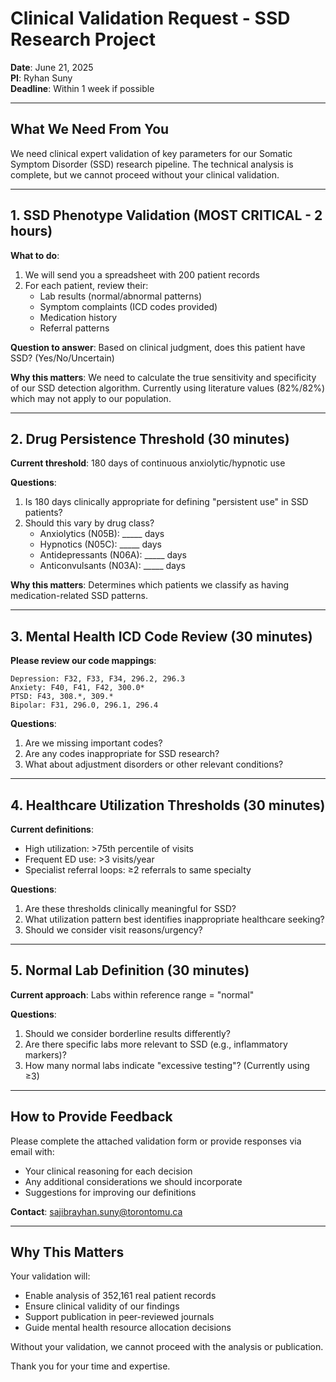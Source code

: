 # Clinical Validation Request - SSD Research Project

**Date**: June 21, 2025  
**PI**: Ryhan Suny  
**Deadline**: Within 1 week if possible

---

## What We Need From You

We need clinical expert validation of key parameters for our Somatic Symptom Disorder (SSD) research pipeline. The technical analysis is complete, but we cannot proceed without your clinical validation.

---

## 1. SSD Phenotype Validation (MOST CRITICAL - 2 hours)

**What to do**:
1. We will send you a spreadsheet with 200 patient records
2. For each patient, review their:
   - Lab results (normal/abnormal patterns)
   - Symptom complaints (ICD codes provided)
   - Medication history
   - Referral patterns

**Question to answer**: Based on clinical judgment, does this patient have SSD? (Yes/No/Uncertain)

**Why this matters**: We need to calculate the true sensitivity and specificity of our SSD detection algorithm. Currently using literature values (82%/82%) which may not apply to our population.

---

## 2. Drug Persistence Threshold (30 minutes)

**Current threshold**: 180 days of continuous anxiolytic/hypnotic use

**Questions**:
1. Is 180 days clinically appropriate for defining "persistent use" in SSD patients?
2. Should this vary by drug class?
   - Anxiolytics (N05B): _____ days
   - Hypnotics (N05C): _____ days  
   - Antidepressants (N06A): _____ days
   - Anticonvulsants (N03A): _____ days

**Why this matters**: Determines which patients we classify as having medication-related SSD patterns.

---

## 3. Mental Health ICD Code Review (30 minutes)

**Please review our code mappings**:

```
Depression: F32, F33, F34, 296.2, 296.3
Anxiety: F40, F41, F42, 300.0*
PTSD: F43, 308.*, 309.*
Bipolar: F31, 296.0, 296.1, 296.4
```

**Questions**:
1. Are we missing important codes?
2. Are any codes inappropriate for SSD research?
3. What about adjustment disorders or other relevant conditions?

---

## 4. Healthcare Utilization Thresholds (30 minutes)

**Current definitions**:
- High utilization: >75th percentile of visits
- Frequent ED use: >3 visits/year
- Specialist referral loops: ≥2 referrals to same specialty

**Questions**:
1. Are these thresholds clinically meaningful for SSD?
2. What utilization pattern best identifies inappropriate healthcare seeking?
3. Should we consider visit reasons/urgency?

---

## 5. Normal Lab Definition (30 minutes)

**Current approach**: Labs within reference range = "normal"

**Questions**:
1. Should we consider borderline results differently?
2. Are there specific labs more relevant to SSD (e.g., inflammatory markers)?
3. How many normal labs indicate "excessive testing"? (Currently using ≥3)

---

## How to Provide Feedback

Please complete the attached validation form or provide responses via email with:
- Your clinical reasoning for each decision
- Any additional considerations we should incorporate
- Suggestions for improving our definitions

**Contact**: sajibrayhan.suny@torontomu.ca

---

## Why This Matters

Your validation will:
- Enable analysis of 352,161 real patient records
- Ensure clinical validity of our findings
- Support publication in peer-reviewed journals
- Guide mental health resource allocation decisions

Without your validation, we cannot proceed with the analysis or publication.

Thank you for your time and expertise.